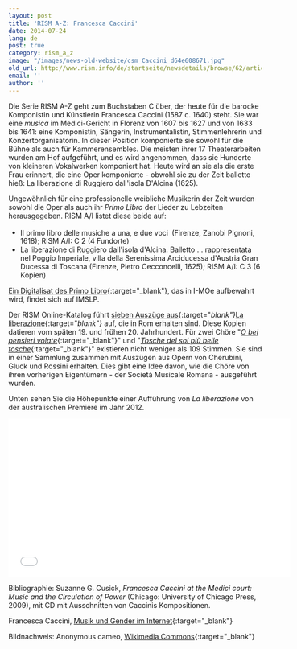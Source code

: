 ```yaml
---
layout: post
title: 'RISM A-Z: Francesca Caccini'
date: 2014-07-24
lang: de
post: true
category: rism_a_z
image: "/images/news-old-website/csm_Caccini_d64e608671.jpg"
old_url: http://www.rism.info/de/startseite/newsdetails/browse/62/article/64/francesca-caccini.html
email: ''
author: ''
---
```



Die Serie RISM A-Z geht zum Buchstaben C über, der heute für die barocke Komponistin und Künstlerin Francesca Caccini (1587 c. 1640) steht. Sie war eine _musica_ im Medici-Gericht in Florenz von 1607 bis 1627 und von 1633 bis 1641: eine Komponistin, Sängerin, Instrumentalistin, Stimmenlehrerin und Konzertorganisatorin. In dieser Position komponierte sie sowohl für die Bühne als auch für Kammerensembles. Die meisten ihrer 17 Theaterarbeiten wurden am Hof aufgeführt, und es wird angenommen, dass sie Hunderte von kleineren Vokalwerken komponiert hat. Heute wird an sie als die erste Frau erinnert, die eine Oper komponierte - obwohl sie zu der Zeit balletto hieß: La liberazione di Ruggiero dall'isola D'Alcina (1625).

Ungewöhnlich für eine professionelle weibliche Musikerin der Zeit wurden sowohl die Oper als auch ihr _Primo Libro_ der Lieder zu Lebzeiten herausgegeben. RISM A/I listet diese beide auf:

- Il primo libro delle musiche a una, e due voci<sup> </sup> (Firenze, Zanobi Pignoni, 1618); RISM A/I: C 2 (4 Fundorte)
- La liberazione di Ruggiero dall'isola d'Alcina. Balletto ... rappresentata nel Poggio Imperiale, villa della Serenissima Arciducessa d'Austria Gran Ducessa di Toscana (Firenze, Pietro Cecconcelli, 1625); RISM A/I: C 3 (6 Kopien)



[Ein Digitalisat des Primo Libro](http://imslp.org/wiki/Primo_Libro_della_Musiche_%28Caccini,_Francesca%29.){:target="_blank"}, das in I-MOe aufbewahrt wird, findet sich auf IMSLP.

Der RISM Online-Katalog führt [sieben Auszüge aus](http://opac.rism.info/metaopac/search.do?methodToCall=submitButtonCall&methodToCallParameter=submitSearch&refine=false&searchCategories%5B0%5D=-1&searchString%5B0%5D=&combinationOperator%5B1%5D=AND&searchCategories%5B1%5D=200&searchString%5B1%5D=&combinationOperator%5B2%5D=AND&searchCategories%5B2%5D=100&searchString%5B2%5D=caccini%2C+francesca&combinationOperator%5B3%5D=AND&searchCategories%5B3%5D=6015&searchString%5B3%5D=&submitButtonCall_submitSearch=Suchen&searchRestrictionValue1%5B0%5D=&searchRestrictionID%5B0%5D=14&searchRestrictionValue1%5B1%5D=&searchRestrictionID%5B1%5D=13){:target="_blank"}_[La liberazione](http://opac.rism.info/metaopac/search.do?methodToCall=submitButtonCall&methodToCallParameter=submitSearch&refine=false&searchCategories%5B0%5D=-1&searchString%5B0%5D=&combinationOperator%5B1%5D=AND&searchCategories%5B1%5D=200&searchString%5B1%5D=&combinationOperator%5B2%5D=AND&searchCategories%5B2%5D=100&searchString%5B2%5D=caccini%2C+francesca&combinationOperator%5B3%5D=AND&searchCategories%5B3%5D=6015&searchString%5B3%5D=&submitButtonCall_submitSearch=Suchen&searchRestrictionValue1%5B0%5D=&searchRestrictionID%5B0%5D=14&searchRestrictionValue1%5B1%5D=&searchRestrictionID%5B1%5D=13){:target="_blank"}_ auf, die in Rom erhalten sind. Diese Kopien datieren vom späten 19. und frühen 20. Jahrhundert. Für zwei Chöre "[_O bei pensieri volate_](http://opac.rism.info/search?id=853000787&db=251&View=rism){:target="_blank"}" und "[_Tosche del sol più belle tosche_](http://opac.rism.info/search?id=853002122&db=251&View=rism){:target="_blank"}" existieren nicht weniger als 109 Stimmen. Sie sind in einer Sammlung zusammen mit Auszügen aus Opern von Cherubini, Gluck und Rossini erhalten. Dies gibt eine Idee davon, wie die Chöre von ihren vorherigen Eigentümern - der Società Musicale Romana - ausgeführt wurden.

Unten sehen Sie die Höhepunkte einer Aufführung von _La liberazione_ von der australischen Premiere im Jahr 2012.

<iframe width="560" height="315" src="//www.youtube.com/embed/pXozGldzMLY" frameborder="0" allowfullscreen></iframe>



Bibliographie: Suzanne G. Cusick, _Francesca Caccini at the Medici court: Music and the Circulation of Power_ (Chicago: University of Chicago Press, 2009), mit CD mit Ausschnitten von Caccinis Kompositionen.

Francesca Caccini, [Musik und Gender im Internet](http://mugi.hfmt-hamburg.de/A_lexartikel/lexartikel.php?id=cacc1587){:target="_blank"}

Bildnachweis: Anonymous cameo, [Wikimedia Commons](http://commons.wikimedia.org/wiki/File:Francesca_Caccini.jpg){:target="_blank"}